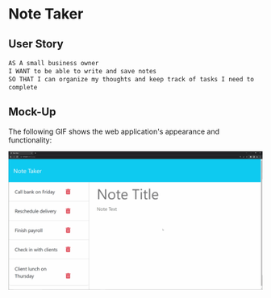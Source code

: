 # Note Taker

## User Story

```
AS A small business owner
I WANT to be able to write and save notes
SO THAT I can organize my thoughts and keep track of tasks I need to complete
```

## Mock-Up

The following GIF shows the web application's appearance and functionality:

![Existing notes are listed in the left-hand column with empty fields on the right-hand side for the new note’s title and text.](./Assets/11-express-homework-demo.gif)


